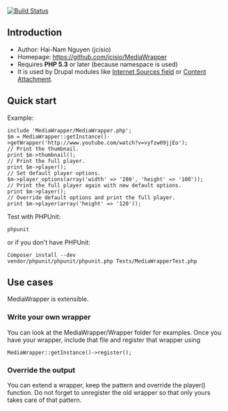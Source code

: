 [![Build Status](https://secure.travis-ci.org/jcisio/MediaWrapper.png?branch=master)](https://travis-ci.org/jcisio/MediaWrapper)

## Introduction ##

* Author: Hai-Nam Nguyen (jcisio)
* Homepage: https://github.com/jcisio/MediaWrapper
* Requires **PHP 5.3** or later (because namespace is used)
* It is used by Drupal modules like [Internet Sources field](http://drupal.org/project/isfield) or [Content Attachment](http://drupal.org/project/attach).

## Quick start ##

Example:

    include 'MediaWrapper/MediaWrapper.php';
    $m = MediaWrapper::getInstance()->getWrapper('http://www.youtube.com/watch?v=vyfzw09jjEo');
    // Print the thumbnail.
    print $m->thumbnail();
    // Print the full player.
    print $m->player();
    // Set default player options.
    $m->player_options(array('width' => '200', 'height' => '100'));
    // Print the full player again with new default options.
    print $m->player();
    // Override default options and print the full player.
    print $m->player(array('height' => '120'));

Test with PHPUnit:

    phpunit

or if you don't have PHPUnit:

    Composer install --dev
    vendor/phpunit/phpunit/phpunit.php Tests/MediaWrapperTest.php

## Use cases ##

MediaWrapper is extensible.

### Write your own wrapper ###

You can look at the MediaWrapper/Wrapper folder for examples. Once you have
your wrapper, include that file and register that wrapper using

    MediaWrapper::getInstance()->register();

### Override the output ###

You can extend a wrapper, keep the pattern and override the player() function.
Do not forget to unregister the old wrapper so that only yours takes care of
that pattern.

